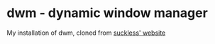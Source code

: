 # dwm - dynamic window manager

My installation of dwm, cloned from [suckless' website](https://dwm.suckless.org/)


